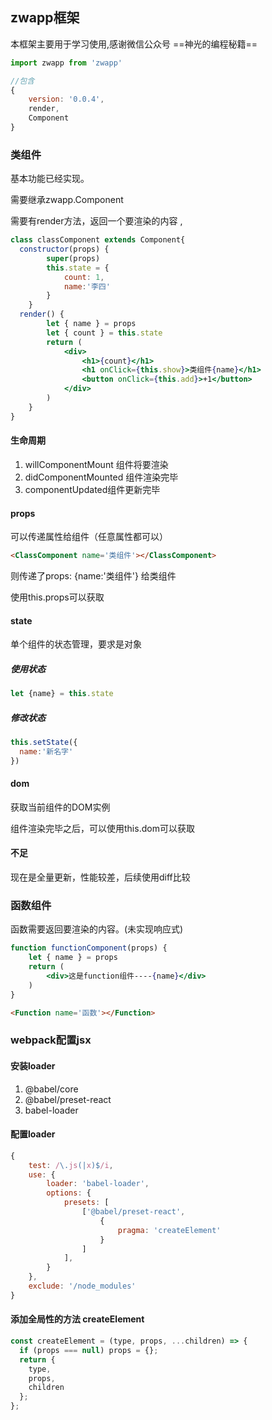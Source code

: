## zwapp框架

本框架主要用于学习使用,感谢微信公众号 ==神光的编程秘籍==

```js
import zwapp from 'zwapp'
```

```js
//包含
{
	version: '0.0.4',
	render,
	Component
}
```



### 类组件

基本功能已经实现。

需要继承zwapp.Component

需要有render方法，返回一个要渲染的内容 ,

```jsx
class classComponent extends Component{
  constructor(props) {
		super(props)
		this.state = {
			count: 1,
			name:'李四'
		}
	}
  render() {
		let { name } = props
		let { count } = this.state
		return (
			<div>
				<h1>{count}</h1>
				<h1 onClick={this.show}>类组件{name}</h1>
				<button onClick={this.add}>+1</button>
			</div>
		)
	}
}
```

#### 生命周期

1. willComponentMount 组件将要渲染
2. didComponentMounted 组件渲染完毕
3. componentUpdated组件更新完毕

#### props

可以传递属性给组件（任意属性都可以）

```html
<ClassComponent name='类组件'></ClassComponent>
```

则传递了props: {name:'类组件'} 给类组件

使用this.props可以获取

#### state

单个组件的状态管理，要求是对象

##### 使用状态 

```js
let {name} = this.state
```

##### 修改状态

```js
this.setState({
  name:'新名字'
})
```

#### dom

获取当前组件的DOM实例

组件渲染完毕之后，可以使用this.dom可以获取

#### 不足

现在是全量更新，性能较差，后续使用diff比较

### 函数组件

函数需要返回要渲染的内容。(未实现响应式)

```jsx
function functionComponent(props) {
	let { name } = props
	return (
		<div>这是function组件----{name}</div>
	)
}
```

```html
<Function name='函数'></Function>
```



### webpack配置jsx

#### 安装loader

1. @babel/core
2. @babel/preset-react
3. babel-loader

#### 配置loader

```webpack.config.js
{
	test: /\.js(|x)$/i,
	use: {
		loader: 'babel-loader',
		options: {
			presets: [
				['@babel/preset-react',
					{
						pragma: 'createElement'
					}
				]
			],
		}
	},
	exclude: '/node_modules'
}
```

#### 添加全局性的方法 createElement

```js
const createElement = (type, props, ...children) => {
  if (props === null) props = {};
  return {
    type,
    props,
    children
  };
};
```

